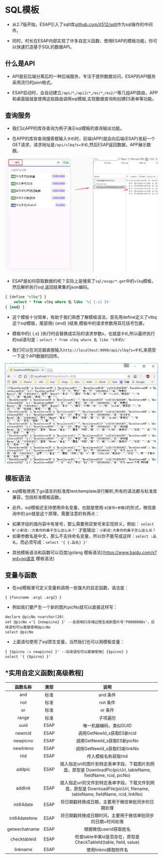 # SQL模板
* 从2.7版开始，ESAP引入了sqlt库[github.com/it512/sqlt](https://github.com/it512/sqlt)作为sql操作的中间件。

* 同时，村长在ESAP内部实现了许多自定义函数，使用ESAP的模板功能，你可以快速打造基于SQL的数据API。

## 什么是API
* API是前后端分离后的一种后端服务，专注于提供数据访问，ESAP的API服务采用流行的json格式。

* ESAP启动时，会自动建立`/api/*`,`/api2/*`,`/es/*`,`/es2/*`等几组API路由，APP和桌面版就是使用这些路由调用sql模板,实现数据查询和创建ES表单等功能。

## 查询服务
* 我们以APP的库存查询为例子演示sql模板的查询输出功能。

* 在APP的库存查询搜索框输入`手机`时，前端(APP)就会向后端(ESAP)发起一个GET请求，请求地址是`/api/vlbq?s=手机`,然后ESAP返回数据，APP展示数据。

![](./img/sqlt1.png)

* ESAP是如何获取数据的呢？实际上是搜索了`sql/esap/*.get`中的`vlbq`模板，然后解析执行sql,返回结果集的json编码。

```sql
{ {define "vlbq"} }
	select * from vlbq where 名 like '%{ {.s} }%'
{ {end} }
```

* 这个模板十分简单，有助于我们熟悉了解模板语法，首先用define定义了vlbq这个sql模板，尾部用{ {end} }结束,模板中的请求参数用双花括号包裹。

* 模板中的{ {.s} }执行时会替换成实际的请求参数s，也就是`手机`,所以最终执行的sql语句是：`select * from vlbq where 名 like '%手机%'`

* 我们可以在浏览器直接输入`http://localhost:9090/api/vlbq?s=手机`,来感受一下这个API数据的回传。

![](./img/sqlt2.png)

## 模板语法
* sql模板使用了go语言的标准库text/template进行解析,所有的语法都与标准库兼容，包括标准模板函数。

* 此外，sql模板还支持使用命名变量，也就是使用:s(`冒号+参数`)的形式，微信查询中的:pn就是这个原理，需要注意的有两点：

 - 如果字段的值内容中有冒号，那么需要用双冒号来实现转义，例如： `select N'小新说::大象你的鼻子怎么这么长？'` 才能输出：`小新说:大象你的鼻子怎么这么长？`
 - 如果参数名是中文，那么不支持命名变量，所以你不能写成这样：`select :品名`，而必须写成：`select '{ {.品名} }'`

* 其他模板语法和函数可以百度[golang 模板语法](https://www.baidu.com/s?wd=go语言 模板语法)

## 变量与函数
* 在sql模板里可定义变量和调用一些强大的自定函数，语法是：
```
{ {funcname .arg1 .arg2} }
```

* 例如我们要产生一个新的图片picNo就可以直接这样写：
```
declare @picNo nvarchar(20)
set @picNo ='{ {newpicno} }' --会调用ES存储过程生成新图片号'P0000000x'，后续语句可以直接使用@picNo
select @picNo
```

* 上面语句使用了sql原生变量，当然我们也可以用模板变量：
```
{ {$picno := newpicno} }' --后续语句可以直接使用{ {$picno} }
select '{ {$picno} }'
```

## *实用自定义函数[高级教程]
|函数名称|类型|说明|
|:----:|:--:|:--:|
|and|标准|and 条件|
|not|标准|not 条件|
|or|标准|or 条件|
|range|标准|子项遍历|
|uuid|ESAP|唯一机器编码，类似GUID|
|newrcid|ESAP|调用GetNewId_s获取ES新rcid|
|newpicno|ESAP|调用GetNewId_s获取ES新picNo|
|newlinkno|ESAP|调用GetNewId_s获取ES新linkNo|
|rtid|ESAP|传入模板名称获取rtid|
|addpic|ESAP|插入指定url的图片到特定表单字段，下载图片到网盘，原型是 DownloadPic(picUrl, tableName, fieldName, rcid, picNo)|
|addlink|ESAP|插入指定url的文件到特定表单字段，下载文件到网盘，原型是 DownloadFile(picUrl, filename, tableName, fieldName, rcid, linkNo)|
|int64date|ESAP|将日期戳转换成日期，主要用于微信审批同步的日期处理|
|int64datetime|ESAP|将日期戳转换成日期时间，主要用于微信审批同步的日期+时间处理|
|getwechatname|ESAP|根据微信userid获取姓名|
|checktableid|ESAP|检查table中某id是否存在，原型是CheckTableId(table, field, value)|
|linkname|ESAP|使用linkno换取附件名|
